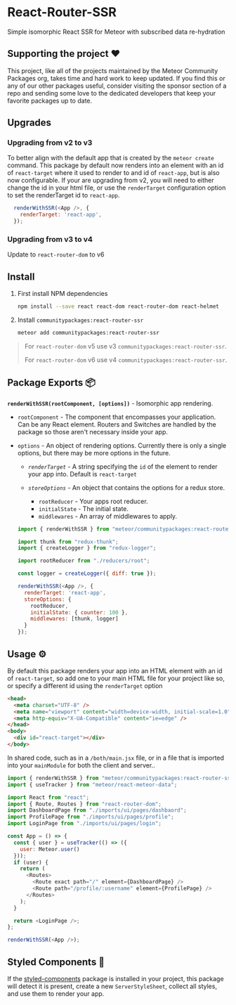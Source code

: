 # React-Router-SSR

Simple isomorphic React SSR for Meteor with subscribed data re-hydration

## Supporting the project ❤️

This project, like all of the projects maintained by the Meteor Community Packages org, takes time and hard work to keep updated. If you find this or any of our other packages useful, consider visiting the sponsor section of a repo and sending some love to the dedicated developers that keep your favorite packages up to date.

## Upgrades

### Upgrading from v2 to v3

To better align with the default app that is created by the `meteor create` command. This package by default now renders into an element with an id of `react-target` where it used to render to and id of `react-app`, but is also now configurable. If your are upgrading from v2, you will need to either change the id in your html file, or use the `renderTarget` configuration option to set the renderTarget id to `react-app`.

```js
  renderWithSSR(<App />, {
    renderTarget: 'react-app',
  });
```

### Upgrading from v3 to v4

Update to `react-router-dom` to v6

## Install

1. First install NPM dependencies

   ```sh
   npm install --save react react-dom react-router-dom react-helmet
   ```

2. Install `communitypackages:react-router-ssr`

   ```sh
   meteor add communitypackages:react-router-ssr
   ```

> For `react-router-dom` v5 use v3 `communitypackages:react-router-ssr`.
>
> For `react-router-dom` v6 use v4 `communitypackages:react-router-ssr`.

## Package Exports 📦

**`renderWithSSR(rootComponent, [options])`** - Isomorphic app rendering.

- `rootComponent` - The component that encompasses your application. Can be any React element. Routers and Switches are handled by the package so those aren't necessary inside your app.

- `options` - An object of rendering options. Currently there is only a single options, but there may be more options in the future.

  - _`renderTarget`_ - A string specifying the `id` of the element to render your app into. Default is `react-target`

  - _`storeOptions`_ - An object that contains the options for a redux store.

    - `rootReducer` - Your apps root reducer.
    - `initialState` - The initial state.
    - `middlewares` - An array of middlewares to apply.

  ```js
  import { renderWithSSR } from "meteor/communitypackages:react-router-ssr";

  import thunk from "redux-thunk";
  import { createLogger } from "redux-logger";

  import rootReducer from "./reducers/root";

  const logger = createLogger({ diff: true });

  renderWithSSR(<App />, {
    renderTarget: 'react-app',
    storeOptions: {
      rootReducer,
      initialState: { counter: 100 },
      middlewares: [thunk, logger]
    }
  });
  ```

## Usage ⚙️

By default this package renders your app into an HTML element with an id of `react-target`, so add one to your main HTML file for your project like so, or specify a different id using the `renderTarget` option

```html
<head>
  <meta charset="UTF-8" />
  <meta name="viewport" content="width=device-width, initial-scale=1.0" />
  <meta http-equiv="X-UA-Compatible" content="ie=edge" />
</head>
<body>
  <div id="react-target"></div>
</body>
```

In shared code, such as in a `/both/main.jsx` file, or in a file that is imported into your `mainModule` for both the client and server..

```js
import { renderWithSSR } from "meteor/communitypackages:react-router-ssr";
import { useTracker } from "meteor/react-meteor-data";

import React from "react";
import { Route, Routes } from "react-router-dom";
import DashboardPage from "./imports/ui/pages/dashbaord";
import ProfilePage from "./imports/ui/pages/profile";
import LoginPage from "./imports/ui/pages/login";

const App = () => {
  const { user } = useTracker(() => ({
    user: Meteor.user()
  }));
  if (user) {
    return (
      <Routes>
        <Route exact path="/" element={DashboardPage} />
        <Route path="/profile/:username" element={ProfilePage} />
      </Routes>
    );
  }

  return <LoginPage />;
};

renderWithSSR(<App />);
```

## Styled Components 💅

If the [styled-components](https://styled-components.com/) package is installed in your project, this package will detect it is present, create a new `ServerStyleSheet`, collect all styles, and use them to render your app.
